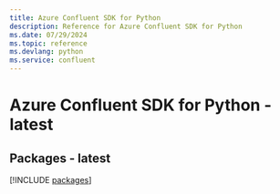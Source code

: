 ```yaml
---
title: Azure Confluent SDK for Python
description: Reference for Azure Confluent SDK for Python
ms.date: 07/29/2024
ms.topic: reference
ms.devlang: python
ms.service: confluent
---
```

# Azure Confluent SDK for Python - latest
## Packages - latest
[!INCLUDE [packages](confluent-index.md)]